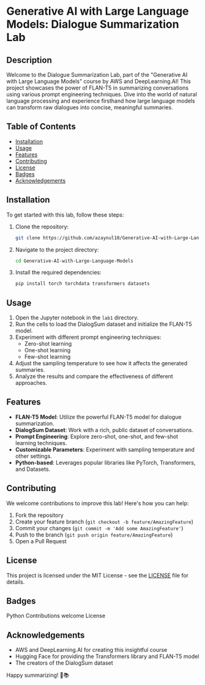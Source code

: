 # Generative AI with Large Language Models: Dialogue Summarization Lab

## Description
Welcome to the Dialogue Summarization Lab, part of the "Generative AI with Large Language Models" course by AWS and DeepLearning.AI! This project showcases the power of FLAN-T5 in summarizing conversations using various prompt engineering techniques. Dive into the world of natural language processing and experience firsthand how large language models can transform raw dialogues into concise, meaningful summaries.

## Table of Contents
- [Installation](#installation)
- [Usage](#usage)
- [Features](#features)
- [Contributing](#contributing)
- [License](#license)
- [Badges](#badges)
- [Acknowledgements](#acknowledgements)

## Installation
To get started with this lab, follow these steps:

1. Clone the repository:
   ```bash
   git clone https://github.com/azaynul10/Generative-AI-with-Large-Language-Models.git
   ```
2. Navigate to the project directory:
   ```bash
   cd Generative-AI-with-Large-Language-Models
   ```
3. Install the required dependencies:
   ```bash
   pip install torch torchdata transformers datasets
   ```

## Usage
1. Open the Jupyter notebook in the `lab1` directory.
2. Run the cells to load the DialogSum dataset and initialize the FLAN-T5 model.
3. Experiment with different prompt engineering techniques:
   - Zero-shot learning
   - One-shot learning
   - Few-shot learning
4. Adjust the sampling temperature to see how it affects the generated summaries.
5. Analyze the results and compare the effectiveness of different approaches.

## Features
- **FLAN-T5 Model**: Utilize the powerful FLAN-T5 model for dialogue summarization.
- **DialogSum Dataset**: Work with a rich, public dataset of conversations.
- **Prompt Engineering**: Explore zero-shot, one-shot, and few-shot learning techniques.
- **Customizable Parameters**: Experiment with sampling temperature and other settings.
- **Python-based**: Leverages popular libraries like PyTorch, Transformers, and Datasets.

## Contributing
We welcome contributions to improve this lab! Here's how you can help:

1. Fork the repository
2. Create your feature branch (`git checkout -b feature/AmazingFeature`)
3. Commit your changes (`git commit -m 'Add some AmazingFeature'`)
4. Push to the branch (`git push origin feature/AmazingFeature`)
5. Open a Pull Request

## License
This project is licensed under the MIT License - see the [LICENSE](LICENSE) file for details.

## Badges
Python
Contributions welcome
License

## Acknowledgements
- AWS and DeepLearning.AI for creating this insightful course
- Hugging Face for providing the Transformers library and FLAN-T5 model
- The creators of the DialogSum dataset

Happy summarizing! 🚀📚
